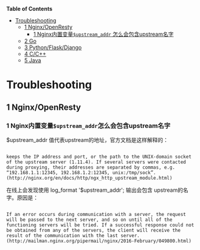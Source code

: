 <!-- markdown-toc start - Don't edit this section. Run M-x markdown-toc-generate-toc again -->
**Table of Contents**

- [Troubleshooting](#Troubleshooting)
    - [1 Nginx/OpenResty](#1-Nginx/OpenResty)
        - [1 Nginx内置变量`$upstream_addr` 怎么会包含upstream名字](#1-Nginx内置变量'$upstream_addr'怎么会包含upstream名字)
    - [2 Go](#2-Go)
    - [3 Python/Flask/Django](#3-Python/Flask/Django)
    - [4 C/C++](#4-C/C++)
    - [5 Java](#4-Java)

# Troubleshooting

## 1 Nginx/OpenResty
### 1 Nginx内置变量`$upstream_addr`怎么会包含upstream名字
$upstream_addr 值代表upstream的地址，官方文档是这样解释的：
<pre><code>
keeps the IP address and port, or the path to the UNIX-domain socket of the upstream server (1.11.4). If several servers were contacted during proxying, their addresses are separated by commas, e.g. “192.168.1.1:12345, 192.168.1.2:12345, unix:/tmp/sock”.(http://nginx.org/en/docs/http/ngx_http_upstream_module.html)
</pre></code>
在线上会发现使用 log_format '$upstream_addr'; 输出会包含 upstream的名字。原因是：
<pre><code>
If an error occurs during communication with a server, the request will be passed to the next server, and so on until all of the functioning servers will be tried. If a successful response could not be obtained from any of the servers, the client will receive the result of the communication with the last server.(http://mailman.nginx.org/pipermail/nginx/2016-February/049800.html)
</pre></code>
